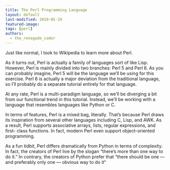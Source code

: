 ```yaml
---
title: The Perl Programming Language
layout: default
last-modified: 2019-05-29
featured-image: 
tags: [perl]
authors:
  - the_renegade_coder
---
```


Just like normal, I took to Wikipedia to learn more about Perl.

As it turns out, Perl is actually a family of languages sort of like Lisp. 
However, Perl is mainly divided into two branches: Perl 5 and Perl 6. As you 
can probably imagine, Perl 5 will be the language we’ll be using for this 
exercise. Perl 6 is actually a major deviation from the traditional language, 
so I’ll probably do a separate tutorial entirely for that language.

At any rate, Perl is a multi-paradigm language, so we’ll be diverging a bit 
from our functional trend in this tutorial. Instead, we’ll be working with a 
language that resembles languages like Python or C.

In terms of features, Perl is a mixed bag, literally. That’s because Perl draws 
its inspiration from several other languages including C, Lisp, and AWK. As a 
result, Perl supports associative arrays, lists, regular expressions, and first-
class functions. In fact, modern Perl even support object-oriented programming.

As a fun tidbit, Perl differs dramatically from Python in terms of complexity. 
In fact, the creators of Perl live by the slogan “there’s more than one way to 
do it.” In contrary, the creators of Python prefer that “there should be one — 
and preferably only one — obvious way to do it“
